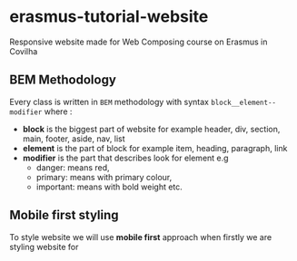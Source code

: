 # erasmus-tutorial-website

Responsive website made for Web Composing course on Erasmus in Covilha

## BEM Methodology

Every class is written in `BEM` methodology with syntax
`block__element--modifier`
where :

- **block** is the biggest part of website for example header, div, section, main, footer, aside, nav, list
- **element** is the part of block for example item, heading, paragraph, link
- **modifier** is the part that describes look for element e.g
  - danger: means red,
  - primary: means with primary colour,
  - important: means with bold weight etc.

## Mobile first styling

To style website we will use **mobile first** approach when firstly we are styling website for
